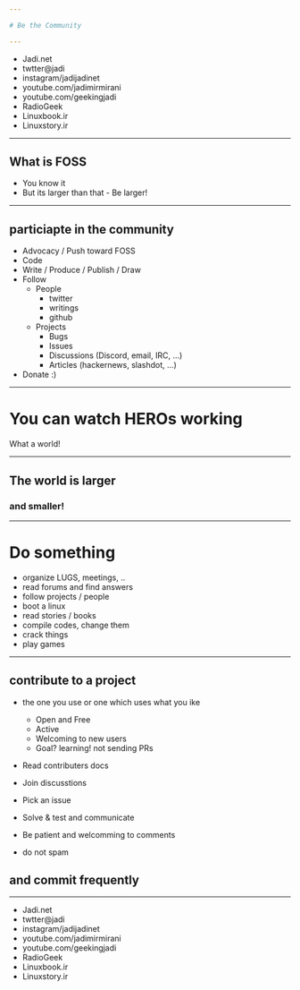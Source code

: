 ```yaml
---

# Be the Community

---
```


- Jadi.net
- twtter@jadi
- instagram/jadijadinet
- youtube.com/jadimirmirani
- youtube.com/geekingjadi
- RadioGeek
- Linuxbook.ir
- Linuxstory.ir

---

## What is FOSS

- You know it
- But its larger than that
      - Be larger!
   
---

## particiapte in the community

- Advocacy / Push toward FOSS
- Code
- Write / Produce / Publish / Draw
- Follow
   - People
      - twitter
      - writings
      - github
   - Projects
      - Bugs
      - Issues
      - Discussions (Discord, email, IRC, ...)
      - Articles (hackernews, slashdot, ...)
- Donate :)

---

# You can watch HEROs working
What a world!

---

## The world is larger
### and smaller!

---

# Do something

- organize LUGS, meetings, ..
- read forums and find answers
- follow projects / people
- boot a linux
- read stories / books
- compile codes, change them
- crack things
- play games

---

## contribute to a project

- the one you use or one which uses what you ike
  - Open and Free
  - Active
  - Welcoming to new users
  - Goal? learning! not sending PRs
- Read contributers docs
- Join discusstions
- Pick an issue
- Solve & test and communicate
- Be patient and welcomming to comments

- do not spam

## and commit frequently

---

- Jadi.net
- twtter@jadi
- instagram/jadijadinet
- youtube.com/jadimirmirani
- youtube.com/geekingjadi
- RadioGeek
- Linuxbook.ir
- Linuxstory.ir


